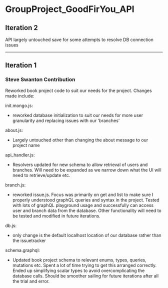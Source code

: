 # GroupProject_GoodFirYou_API

## Iteration 2

API largely untouched save for some attempts to resolve DB connection issues

---


## Iteration 1

### Steve Swanton Contribution

Reworked book project code to suit our needs for the project. Changes made include:

init.mongo.js:
  - reworked database initialization to suit our needs for more user granularity and replacing issues with our 'branches'

about.js:
  - Largely untouched other than changing the about message to our project name

api_handler.js:
  - Resolvers updated for new schema to allow retrieval of users and branches. Will need to be expanded as we narrow down what the UI will need to retrieve/update etc.

branch.js:
  - reworked issue.js. Focus was primarily on get and list to make sure I properly understood graphQL queries and syntax in the project. Tested with lots of graphQL playground usage and successfully can access user and branch data from the database. Other functionality will need to be tested and modified in future iterations.

db.js:
  - only change is the default localhost location of our database rather than the issuetracker

schema.graphql:
  - Updated book project schema to relevant enums, types, queries, mutations etc. Spent a lot of time trying to get this arranged correctly. Ended up simplifying scalar types to avoid overcomplicating the database calls. Should be smoother sailing for future iterations after all the trial and error.
